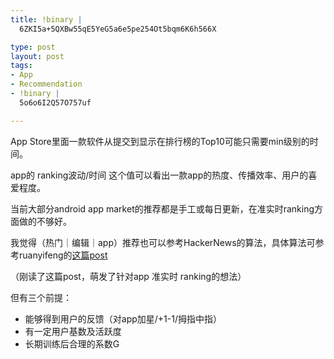 ```yaml
--- 
title: !binary |
  6ZKI5a+5QXBw55qE5YeG5a6e5pe254Ot5bqm6K6h566X

type: post
layout: post
tags: 
- App
- Recommendation
- !binary |
  5o6o6I2Q57O757uf

---
```


App Store里面一款软件从提交到显示在排行榜的Top10可能只需要min级别的时间。

app的 ranking波动/时间 这个值可以看出一款app的热度、传播效率、用户的喜爱程度。

当前大部分android app market的推荐都是手工或每日更新，在准实时ranking方面做的不够好。

我觉得（热门｜编辑｜app）推荐也可以参考HackerNews的算法，具体算法可参考ruanyifeng的[这篇post](http://www.ruanyifeng.com/blog/2012/02/ranking_algorithm_hacker_news.html)

（刚读了这篇post，萌发了针对app 准实时 ranking的想法）

但有三个前提：

+ 能够得到用户的反馈（对app加星/+1-1/拇指中指）
+ 有一定用户基数及活跃度
+ 长期训练后合理的系数G

